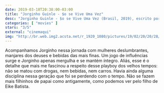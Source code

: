 ```yaml
---
date: 2019-03-18T20:38:00-03:00
title: "Jorginho Guinle - $o se Vive Uma Vez"
desc: "Jorginho Guinle - $o se Vive Uma Vez (Brasil, 2019), escrito por Otávio Escobar, Duda Ribeiro e Dostoiewski Champagnatte, dirigido por Escobar, com Saulo Segreto, Guilhermina Guinle, Letícia Spiller, Daniel Boaventura, Davi Goular e Jorge Guinle."
categories: [ "movies" ]
stars: "3/5"
external: "cinemaqui"
img: "http://br.web.img2.acsta.net/r_1920_1080/pictures/19/02/20/20/28/3820211.jpg"
---
```

Acompanhamos Jorginho nessa jornada com mulheres deslumbrantes, manjares dos deuses e bebidas das mais finas. Um jogo de influências surge e Jorginho apenas mergulha e se mantém íntegro. Aliás, esse é o detalhe que mais me fascinou a respeito desse playboy dos velhos tempos: não se matou com drogas, nem bebidas, nem carros. Havia ainda alguma disciplina nessa geração que foi se perdendo com o tempo. Não se fazem mais filhinhos de papai como antigamente, como podemos ver pelo filho de Eike Batista. 
